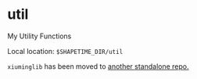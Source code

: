 # util
My Utility Functions

Local location: `$SHAPETIME_DIR/util`

`xiuminglib` has been moved to [another standalone repo.](https://github.com/xiumingzhang/xiuminglib)
